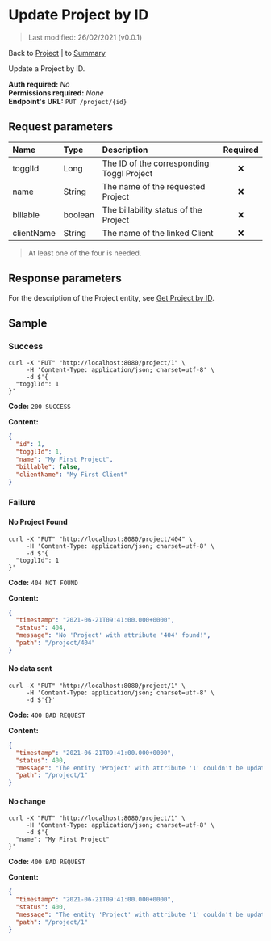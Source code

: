# Update Project by ID

> Last modified: 26/02/2021 (v0.0.1)

Back to [Project](../Project.md) | to [Summary](../../README.md)

Update a Project by ID.

**Auth required:** _No_  
**Permissions required:** _None_  
**Endpoint's URL:** `PUT /project/{id}`

## Request parameters

| Name | Type | Description | Required |
|:--|:--|:--|:--:|
| togglId | Long | The ID of the corresponding Toggl Project | ❌ |
| name | String | The name of the requested Project | ❌ |
| billable | boolean | The billability status of the Project | ❌ |
| clientName | String | The name of the linked Client | ❌ |

> At least one of the four is needed.

## Response parameters

For the description of the Project entity, see [Get Project by ID](Get-Project-by-ID.md).

## Sample

### Success

```shell
curl -X "PUT" "http://localhost:8080/project/1" \
     -H 'Content-Type: application/json; charset=utf-8' \
     -d $'{
  "togglId": 1
}'
```

**Code:** `200 SUCCESS`

**Content:**

```json
{
  "id": 1,
  "togglId": 1,
  "name": "My First Project",
  "billable": false,
  "clientName": "My First Client"
}
```

### Failure

#### No Project Found

```shell
curl -X "PUT" "http://localhost:8080/project/404" \
     -H 'Content-Type: application/json; charset=utf-8' \
     -d $'{
  "togglId": 1
}'
```

**Code:** `404 NOT FOUND`

**Content:**

```json
{
  "timestamp": "2021-06-21T09:41:00.000+0000",
  "status": 404,
  "message": "No 'Project' with attribute '404' found!",
  "path": "/project/404"
}
```

#### No data sent

```shell
curl -X "PUT" "http://localhost:8080/project/1" \
     -H 'Content-Type: application/json; charset=utf-8' \
     -d $'{}'
```

**Code:** `400 BAD REQUEST`

**Content:**

```json
{
  "timestamp": "2021-06-21T09:41:00.000+0000",
  "status": 400,
  "message": "The entity 'Project' with attribute '1' couldn't be updated! Nothing was sent in the body.",
  "path": "/project/1"
}
```

#### No change

```shell
curl -X "PUT" "http://localhost:8080/project/1" \
     -H 'Content-Type: application/json; charset=utf-8' \
     -d $'{
  "name": "My First Project"
}'
```

**Code:** `400 BAD REQUEST`

**Content:**

```json
{
  "timestamp": "2021-06-21T09:41:00.000+0000",
  "status": 400,
  "message": "The entity 'Project' with attribute '1' couldn't be updated! Please check the changes you've made.",
  "path": "/project/1"
}
```